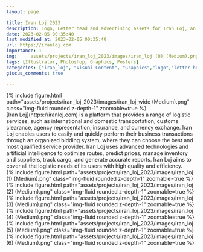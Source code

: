 ```yaml
---
layout: page

title: Iran Loj 2023
description: Logo, Letter head and advertising assets for Iran Loj, an international business platform
date: 2023-02-05 00:35:40 
last_modified_at: 2023-02-05 00:35:40 
url: https://iranloj.com
importance: 1
img:     assets/projects/iran_loj_2023/images/iran_loj (0) (Medium).png
tags: [Illustrator, Photoshop, Graphics, Posters]
categories: ["iran_loj", "Visual Content", "Graphics","logo","letter head"]
giscus_comments: true

---
```


<div class="row mt-3 align-items-center">
    <div class="col-sm-12 offset-md-12 align-self-center  mt-12 mt-md-12">
         {% include figure.html path="assets/projects/iran_loj_2023/images/iran_loj_wide (Medium).png" class="img-fluid rounded z-depth-1" zoomable=true %}
    </div>
</div>
[Iran Loj](https://iranloj.com) is a platform that provides a range of logistic services, such as international and domestic transportation, customs clearance, agency representation, insurance, and currency exchange. Iran Loj enables users to easily and quickly perform their business transactions through an organized bidding system, where they can choose the best and most qualified service provider. Iran Loj uses advanced technologies and artificial intelligence to optimize routes, predict prices, manage inventory and suppliers, track cargo, and generate accurate reports. Iran Loj aims to cover all the logistic needs of its users with high quality and efficiency.

<div class="row mt-3">
    <div class="col-sm mt-3 mt-md-0">
        {% include figure.html path="assets/projects/iran_loj_2023/images/iran_loj (1) (Medium).png" class="img-fluid rounded z-depth-1" zoomable=true %}
    </div>
    <div class="col-sm mt-3 mt-md-0">
        {% include figure.html path="assets/projects/iran_loj_2023/images/iran_loj (2) (Medium).png" class="img-fluid rounded z-depth-1" zoomable=true %}
    </div>
    <div class="col-sm mt-3 mt-md-0">
         {% include figure.html path="assets/projects/iran_loj_2023/images/iran_loj (3) (Medium).png" class="img-fluid rounded z-depth-1" zoomable=true %}
    </div>

</div>
<div class="row mt-3">
    <div class="col-sm mt-3 mt-md-0">
        {% include figure.html path="assets/projects/iran_loj_2023/images/iran_loj (4) (Medium).png" class="img-fluid rounded z-depth-1" zoomable=true %}
    </div>
    <div class="col-sm mt-3 mt-md-0">
        {% include figure.html path="assets/projects/iran_loj_2023/images/iran_loj (5) (Medium).png" class="img-fluid rounded z-depth-1" zoomable=true %}
    </div>
    <div class="col-sm mt-3 mt-md-0">
         {% include figure.html path="assets/projects/iran_loj_2023/images/iran_loj (6) (Medium).png" class="img-fluid rounded z-depth-1" zoomable=true %}
    </div>

</div>
